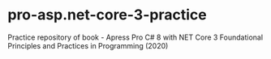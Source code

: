 # pro-asp.net-core-3-practice
Practice repository of book - Apress Pro C# 8 with NET Core 3 Foundational Principles and Practices in Programming (2020)
